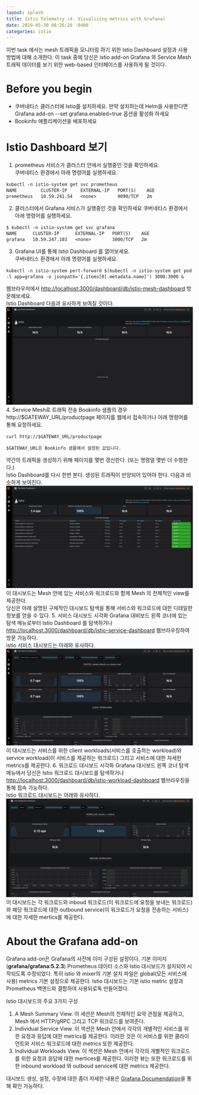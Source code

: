```yaml
---
layout: splash
title: Istio Telemetry (4. Visualizing metrics with Grafana)
date: 2019-05-30 08:26:28 -0400
categories: istio 
---
```


이번 task 에서는 mesh 트래픽을 모니터링 하기 위한 Istio Dashboard 설정과 사용 방법에 대해 소개한다.
이 task 중에 당신은 istio add-on Grafana 와 Service Mesh 트래픽 데이터를 보기 위한 web-based 인터페이스를 사용하게 될 것이다.

# Before you begin
- 쿠버네티스 클러스터에 Istio를 설치하세요. 만약 설치하는데 Helm을 사용한다면 Grafana add-on --set grafana.enabled=true 옵션을 활성화 하세요
- Bookinfo 애플리케이션을 배포하세요

# Istio Dashboard 보기
1. prometheus 서비스가 클러스터 안에서 실행중인 것을 확인하세요.  
쿠버네티스 환경에서 아래 명령어를 실행하세요.
```
kubectl -n istio-system get svc prometheus
NAME         CLUSTER-IP     EXTERNAL-IP   PORT(S)    AGE
prometheus   10.59.241.54   <none>        9090/TCP   2m
```
2. 클러스터에서 Grafana 서비스가 실행중인 것을 확인하세요
쿠버네티스 환경에서 아래 명령어를 실행하세요.
```
$ kubectl -n istio-system get svc grafana
NAME      CLUSTER-IP      EXTERNAL-IP   PORT(S)    AGE
grafana   10.59.247.103   <none>        3000/TCP   2m
```
3. Grafana UI를 통해 Istio Dashboard 를 열어보세요.  
쿠버네티스 환경에서 아래 명령어를 실행하세요.
```
kubectl -n istio-system port-forward $(kubectl -n istio-system get pod -l app=grafana -o jsonpath='{.items[0].metadata.name}') 3000:3000 &
```
웹브라우저에서 [http://localhost:3000/dashboard/db/istio-mesh-dashboard](http://localhost:3000/dasboard/db/istio-mesh-dashboard) 방문해보세요.  
Istio Dashboard 다음과 유사하게 보여질 것이다.
![Istio Dashboard](../assets/images/istio/grafana-istio-dashboard.png)
4. Service Mesh로 트래픽 전송
Bookinfo 샘플의 경우 http://$GATEWAY_URL/productpage 페이지를 웹에서 접속하거나 아래 명령어를 통해 요청하세요.
```
curl http://$GATEWAY_URL/productpage
```
```
$GATEWAY_URL은 Bookinfo 샘플에서 설정된 값입니다.
```

약간의 트래픽을 생성하기 위해 페이지를 몇번 갱신한다. (또는 명령얼 몇번 더 수행한다.)  
Istio Dashboard를 다시 한번 본다. 생성된 트래픽이 반양되어 있어야 한다. 다음과 비슷하게 보여진다.
![dashboard-with-traffic](../assets/images/istio/dashboard-with-traffic.png)
이 대시보드는 Mesh 안에 있는 서비스와 워크로드와 함께 Mesh 의 전체적인 view를 제공한다.  
당신은 아래 설명된 구체적인 대시보드 탐색을 통해 서비스와 워크로드에 대한 디테일한 정보를 얻을 수 있다.
5. 서비스 대시보드 시각화
Grafana 대비보드 왼쪽 코너에 있는 탐색 메뉴로부터 Istio Dashboard 를 탐색하거나 [http://localhost:3000/dashboard/db/istio-service-dashboard](http://localhost:3000/dashboard/db/istio-service-dashboard) 웹브라우징하여 방문 가능하다.  
istio 서비스 대시보드는 아래와 유사하다.
![istio-service-dashboard.png](../assets/images/istio/istio-service-dashboard.png)
이 대시보드는 서비스를 위한 client workloads(서비스를 호출하는 workload)와 service workload(이 서비스를 제공하는 워크로드) 그리고 서비스에 대한 자세한 metrics를 제공한다.
6. 워크로드 대시보드 시각화
Grafana 대시보드 왼쪽 코너 탐색 메뉴에서 당신은 Istio 워크로드 대시보드를 탐색하거나 [http://localhost:3000/dashboard/db/istio-workload-dashboard](http://localhost:3000/dashboard/db/istio-workload-dashboard) 웹브라우징을 통해 접속 가능하다.  
Istio 워크로드 대시보드는 아래와 유사하다.
![istio-workload-dashboard](../assets/images/istio/istio-workload-dashboard.png)
이 대시보드는 각 워크로드와 inboud 워크로드(이 워크로드에 요청을 보내는 워크로드) 와 해당 워크로드에 대한 outbound service(이 워크로드가 요청을 전송하는 서비스) 에 대한 자세한 mertics를 제공한다.

# About the Grafana add-on
Grafana add-on은 Grafana의 사전에 이미 구성된 설정이다. 기본 이미지 (**grafana/grafana:5.2.3**) Prometheus 데이터 소스와 Istio 대시보드가 설치되어 시작되도록 수정되었다. 특히 istio 와 mixer의 기본 설치 파일은 global(모든 서비스에 사용) metrics 기본 설정으로 제공한다. Istio 대시보드는 기본 istio metric 설정과 Prometheus 백엔드와 결합하여 사용되로독 만들어졌다.  

Istio 대시보드의 주요 3가지 구성
1. A Mesh Summary View. 이 세션은 Mesh의 전체적인 요약 관점을 제공하고, Mesh 에서 HTTP/gRPC 그리고 TCP 워크로드를 보여준다.
2. Individual Service View. 이 섹션은 Mesh 안에서 각각의 개별적인 서비스를 위한 요청과 응답에 대한 metrics를 제공한다. 이러한 것은 이 서비스를 위한 클라이언트와 서비스 워크로드에 대한 metrics 또한 제공한다.
3. Individual Workloads View. 이 섹션은 Mesh 안에서 각각의 개별적인 워크로드를 위한 요청과 응답에 대한 mertices를 제공한다. 이러한 뷰는 또한 워크로드를 위한 inbound workload 와 outboud service에 대한 metrics 제공한다.  

대시보드 생성, 설정, 수정에 대한 좀더 자세한 내용은 [Grafana Documendation](https://grafana.com/docs/)을 통해 확인 가능하다.